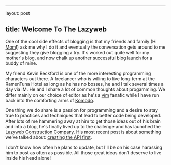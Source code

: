 <hr />

<p>layout: post</p>

<h2>title: Welcome To The Lazyweb</h2>

<p>One of the cool side effects of blogging is that my friends and family (Hi <a href="http://www.teachersatrisk.com">Mom</a>!) ask me why I do it and eventually the conversation gets around to me suggesting they give blogging a try.  It's worked out quite well for my mother's blog, and now chalk up another successful blog launch for a buddy of mine.</p>

<p>My friend Kevin Beckford is one of the more interesting programming characters out there.  A freelancer who is willing to live long-term at the RamenTuna Hotel as long as he has no bosses, he and I talk several times a day via IM.  He and I share a lot of common thoughts about progamming.  We differ mainly on our choice of editor as he's a <a href="http://www.vim.org">vim</a> fanatic while I have run back into the comforting arms of <a href="http://www.activestate.com/Products/komodo_ide/">Komodo</a>.  </p>

<p>One thing we do share is a passion for programming and a desire to stay true to practices and techniques that lead to better code being developed.  After lots of me hammering away at him to get those ideas out of his brain and into a blog, he's finally lived up to the challenge and has launched the <a href="http://lazyweb.ca">Lazyweb Construction Company</a>.  His most recent post is about something we've talked about:  <a href="http://lazyweb.ca/past/2007/7/24/a_problem_presented_i_know_very/">creating the API first</a>.</p>

<p>  
I don't know how often he plans to update, but I'll be on his case harassing him to post as often as possible.  All those great ideas don't deserve to live inside his head alone!</p>
